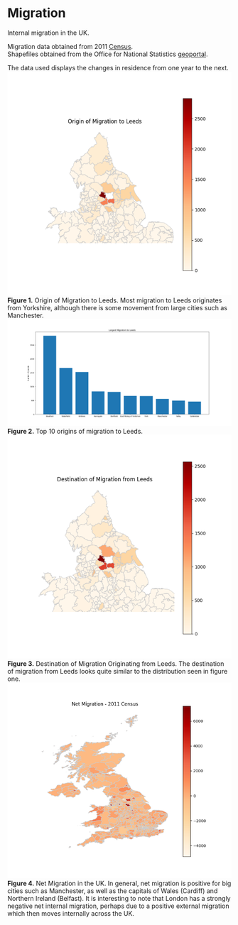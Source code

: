 # Migration

Internal migration in the UK.

Migration data obtained from 2011 [Census](https://www.nomisweb.co.uk/census/2011/origin_destination).            
Shapefiles obtained from the Office for National Statistics [geoportal](http://geoportal1-ons.opendata.arcgis.com/datasets/fab4feab211c4899b602ecfbfbc420a3_2).

The data used displays the changes in residence from one year to the next.     
![Migration to Leeds](img/migration_to_Leeds.png) 
**Figure 1.** Origin of Migration to Leeds. Most migration to Leeds originates from  Yorkshire, although there is some movement from large cities such as Manchester.        
![top 10 to Leeds](img/top10_to_Leeds.png)
**Figure 2.** Top 10 origins of migration to Leeds.         
![Migration from Leeds](img/migration_from_Leeds.png)
**Figure 3.** Destination of Migration Originating from Leeds. The destination of migration from Leeds looks quite similar to the distribution seen in figure one.    
![net_migration](img/net_migration.png)
**Figure 4.** Net Migration in the UK. In general, net migration is positive for big cities such as Manchester, as well as the capitals of Wales (Cardiff) and Northern Ireland (Belfast). It is interesting to note that London has a strongly negative net internal migration, perhaps due to a positive external migration which then moves internally across the UK.    